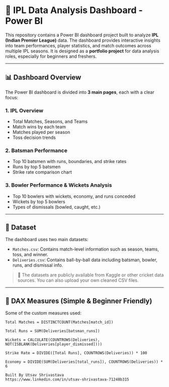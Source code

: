 # 🏏 IPL Data Analysis Dashboard - Power BI

This repository contains a Power BI dashboard project built to analyze **IPL (Indian Premier League)** data. The dashboard provides interactive insights into team performances, player statistics, and match outcomes across multiple IPL seasons. It is designed as a **portfolio project** for data analysis roles, especially for beginners and freshers.

---

## 📊 Dashboard Overview

The Power BI dashboard is divided into **3 main pages**, each with a clear focus:

### 1. IPL Overview
- Total Matches, Seasons, and Teams
- Match wins by each team
- Matches played per season
- Toss decision trends

### 2. Batsman Performance
- Top 10 batsmen with runs, boundaries, and strike rates
- Runs by top 5 batsmen
- Strike rate comparison chart

### 3. Bowler Performance & Wickets Analysis
- Top 10 bowlers with wickets, economy, and runs conceded
- Wickets by top 5 bowlers
- Types of dismissals (bowled, caught, etc.)

---

## 📁 Dataset

The dashboard uses two main datasets:

- `Matches.csv`: Contains match-level information such as season, teams, toss, and winner.
- `Deliveries.csv`: Contains ball-by-ball data including batsman, bowler, runs, and dismissal info.

> 📌 The datasets are publicly available from Kaggle or other cricket data sources. You can also upload your own cleaned CSV files.

---

## 🧮 DAX Measures (Simple & Beginner Friendly)

Some of the custom measures used:

```DAX
Total Matches = DISTINCTCOUNT(Matches[match_id])

Total Runs = SUM(Deliveries[batsman_runs])

Wickets = CALCULATE(COUNTROWS(Deliveries), NOT(ISBLANK(Deliveries[player_dismissed])))

Strike Rate = DIVIDE([Total Runs], COUNTROWS(Deliveries)) * 100

Economy = DIVIDE(SUM(Deliveries[total_runs]), COUNTROWS(Deliveries)) * 6

Built By Utsav Shrivastava 
https://www.linkedin.com/in/utsav-shrivastava-71248b315